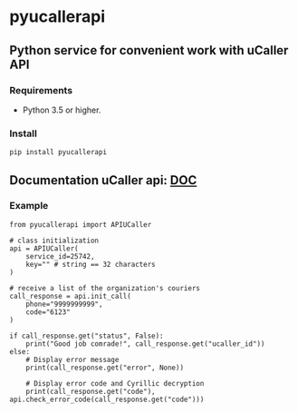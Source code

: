 # pyucallerapi

## Python service for convenient work with uCaller API

### Requirements
- Python 3.5 or higher.

### Install
    pip install pyucallerapi
## Documentation uCaller api: [DOC](https://ucaller.ru/doc)
### Example
    from pyucallerapi import APIUCaller

    # class initialization
    api = APIUCaller(
        service_id=25742,
        key="" # string == 32 characters
    )
    
    # receive a list of the organization's couriers
    call_response = api.init_call(
        phone="9999999999",
        code="6123"
    )

    if call_response.get("status", False):
        print("Good job comrade!", call_response.get("ucaller_id"))
    else:
        # Display error message
        print(call_response.get("error", None))  

        # Display error code and Cyrillic decryption
        print(call_response.get("code"), api.check_error_code(call_response.get("code"))) 
